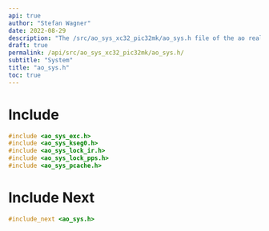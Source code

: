 ```yaml
---
api: true
author: "Stefan Wagner"
date: 2022-08-29
description: "The /src/ao_sys_xc32_pic32mk/ao_sys.h file of the ao real-time operating system."
draft: true
permalink: /api/src/ao_sys_xc32_pic32mk/ao_sys.h/
subtitle: "System"
title: "ao_sys.h"
toc: true
---
```


# Include

```c
#include <ao_sys_exc.h>
#include <ao_sys_kseg0.h>
#include <ao_sys_lock_ir.h>
#include <ao_sys_lock_pps.h>
#include <ao_sys_pcache.h>
```

# Include Next

```c
#include_next <ao_sys.h>
```

